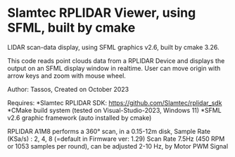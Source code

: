 # Slamtec RPLIDAR Viewer, using SFML, built by cmake

LIDAR scan-data display, using SFML graphics v2.6, built by cmake 3.26.

This code reads point clouds data from a RPLIDAR Device and displays the output on an SFML display window in realtime.
User can move origin with arrow keys and zoom with mouse wheel.

Author: Tassos, Created on October 2023

Requires: 
     *Slamtec RPLIDAR SDK:  https://github.com/Slamtec/rplidar_sdk
     *CMake build system (tested on Visual-Studio-2023, Windows 11)
     *SFML v2.6 graphic framework (auto installed by cmake) 

RPLIDAR A1M8 performs a 360° scan, in a 0.15-12m disk,
Sample Rate (KSa/s) : 2, 4, 8 (=default in Firmware ver: 1.29)
Scan Rate 7.5Hz (450 RPM or 1053 samples per round), 
can be adjusted 2-10 Hz, by Motor PWM Signal

